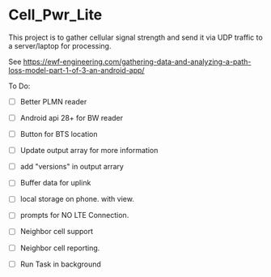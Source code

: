 # Cell_Pwr_Lite

This project is to gather cellular signal strength and send it via UDP traffic to a server/laptop for processing.

See https://ewf-engineering.com/gathering-data-and-analyzing-a-path-loss-model-part-1-of-3-an-android-app/

To Do:
- [ ] Better PLMN reader
- [ ] Android api 28+ for BW reader
- [ ] Button for BTS location
- [ ] Update output array for more information
- [ ] add "versions" in output arrary
- [ ] Buffer data for uplink
- [ ] local storage on phone. with view.  
- [ ] prompts for NO LTE Connection. 
- [ ] Neighbor cell support 
- [ ] Neighbor cell reporting.
- [ ] Run Task in background

